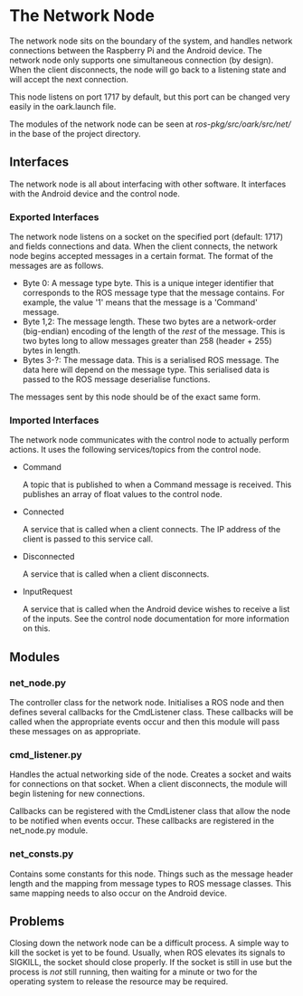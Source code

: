 # The Network Node #

The network node sits on the boundary of the system, and handles network
connections between the Raspberry Pi and the Android device. The network node
only supports one simultaneous connection (by design). When the client
disconnects, the node will go back to a listening state and will accept the
next connection.

This node listens on port 1717 by default, but this port can be changed very
easily in the oark.launch file.

The modules of the network node can be seen at *ros-pkg/src/oark/src/net/* in
the base of the project directory.


## Interfaces ##

The network node is all about interfacing with other software. It interfaces
with the Android device and the control node.

### Exported Interfaces ###

The network node listens on a socket on the specified port (default: 1717) and
fields connections and data. When the client connects, the network node begins
accepted messages in a certain format. The format of the messages are as
follows.

*   Byte 0: A message type byte. This is a unique integer identifier that
    corresponds to the ROS message type that the message contains. For
example, the value '1' means that the message is a 'Command' message.
*   Byte 1,2: The message length. These two bytes are a network-order
    (big-endian) encoding of the length of the *rest* of the message. This is
two bytes long to allow messages greater than 258 (header + 255) bytes in
length.
*   Bytes 3-?: The message data. This is a serialised ROS message. The data
    here will depend on the message type. This serialised data is passed to
the ROS message deserialise functions.

The messages sent by this node should be of the exact same form.


### Imported Interfaces ###

The network node communicates with the control node to actually perform
actions. It uses the following services/topics from the control node.

*   Command

    A topic that is published to when a Command message is received. This
publishes an array of float values to the control node.

*   Connected

    A service that is called when a client connects. The IP address of the
client is passed to this service call.

*   Disconnected

    A service that is called when a client disconnects.

*   InputRequest

    A service that is called when the Android device wishes to receive a list
of the inputs. See the control node documentation for more information on
this.


## Modules ##

### net_node.py ###

The controller class for the network node. Initialises a ROS node and then
defines several callbacks for the CmdListener class. These callbacks will be
called when the appropriate events occur and then this module will pass these
messages on as appropriate.


### cmd_listener.py ###

Handles the actual networking side of the node. Creates a socket and waits for
connections on that socket. When a client disconnects, the module will begin
listening for new connections.

Callbacks can be registered with the CmdListener class that allow the node to
be notified when events occur. These callbacks are registered in the
net_node.py module.
    

### net_consts.py ###

Contains some constants for this node. Things such as the message header
length and the mapping from message types to ROS message classes. This same
mapping needs to also occur on the Android device.


## Problems ##

Closing down the network node can be a difficult process. A simple way to kill
the socket is yet to be found. Usually, when ROS elevates its signals to
SIGKILL, the socket should close properly. If the socket is still in use but
the process is *not* still running, then waiting for a minute or two for the
operating system to release the resource may be required.
